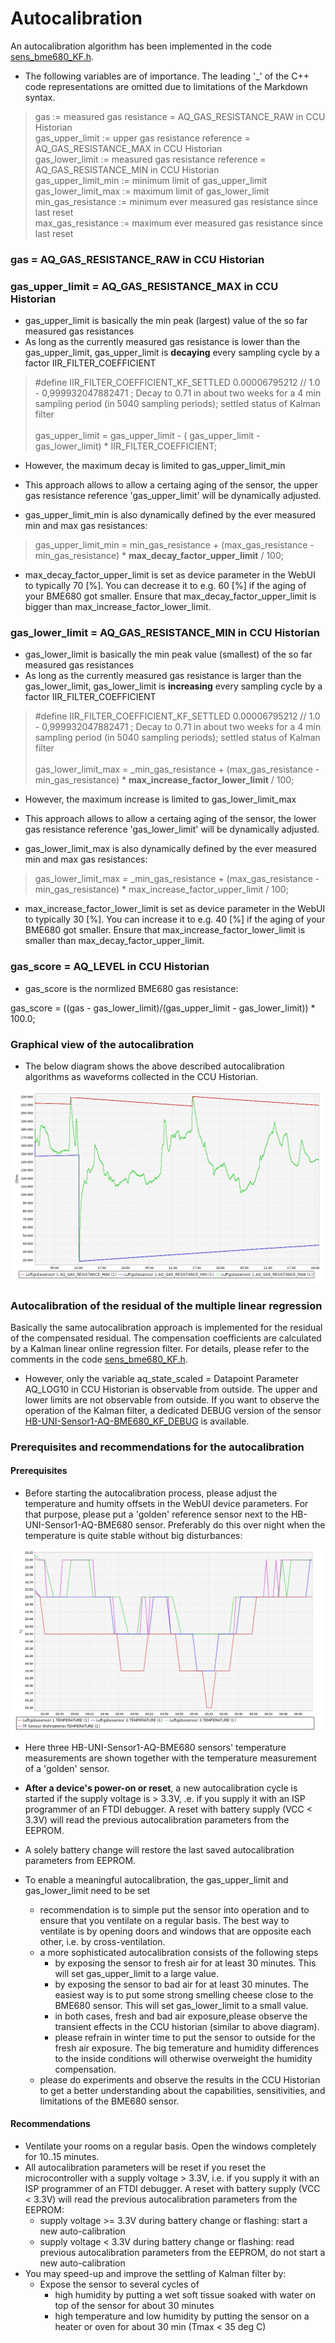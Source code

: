 # Autocalibration

An autocalibration algorithm has been implemented in the code [sens_bme680_KF.h](../sensors/sens_bme680_KF.h).

- The following variables are of importance. The leading '_' of the C++ code representations are omitted due to limitations of the Markdown syntax.


> gas := measured gas resistance = AQ_GAS_RESISTANCE_RAW in CCU Historian<BR/>
> gas_upper_limit := upper gas resistance reference = AQ_GAS_RESISTANCE_MAX in CCU Historian<BR/>
> gas_lower_limit := measured gas resistance reference = AQ_GAS_RESISTANCE_MIN in CCU Historian<BR/>
> gas_upper_limit_min := minimum limit of gas_upper_limit<BR/>
> gas_lower_limit_max := maximum limit of gas_lower_limit<BR/>
> min_gas_resistance := minimum ever measured gas resistance since last reset<BR/>
> max_gas_resistance := maximum ever measured gas resistance since last reset<BR/>

### gas = AQ_GAS_RESISTANCE_RAW in CCU Historian

### gas_upper_limit = AQ_GAS_RESISTANCE_MAX in CCU Historian

- gas_upper_limit is basically the min peak (largest) value of the so far measured gas resistances
- As long as the currently measured gas resistance is lower than the gas_upper_limit,  gas_upper_limit is **decaying** every sampling cycle by a factor IIR_FILTER_COEFFICIENT

>  #define IIR_FILTER_COEFFICIENT_KF_SETTLED                0.00006795212 // 1.0 - 0,999932047882471 ; Decay to 0.71 in about two weeks for a 4 min sampling period (in 5040 sampling periods); settled status of Kalman filter
<BR/><BR/>
>  gas_upper_limit = gas_upper_limit - ( gas_upper_limit - gas_lower_limit) * IIR_FILTER_COEFFICIENT;<BR/>

- However, the maximum decay is limited to gas_upper_limit_min

- This approach allows to allow a certaing aging of the sensor, the upper gas resistance reference 'gas_upper_limit' will be dynamically adjusted.
- gas_upper_limit_min is also dynamically defined by the ever measured min and max gas resistances:

> gas_upper_limit_min = min_gas_resistance + (max_gas_resistance - min_gas_resistance) * **max_decay_factor_upper_limit** / 100;

- max_decay_factor_upper_limit is set as device parameter in the WebUI to typically 70 [%]. You can decrease it to e.g. 60 [%] if the aging of your BME680 got smaller. Ensure that max_decay_factor_upper_limit is bigger than max_increase_factor_lower_limit.

### gas_lower_limit = AQ_GAS_RESISTANCE_MIN in CCU Historian

- gas_lower_limit is basically the min peak value (smallest) of the so far measured gas resistances
- As long as the currently measured gas resistance is larger than the gas_lower_limit,  gas_lower_limit is **increasing** every sampling cycle by a factor IIR_FILTER_COEFFICIENT

>  #define IIR_FILTER_COEFFICIENT_KF_SETTLED                0.00006795212 // 1.0 - 0,999932047882471 ; Decay to 0.71 in about two weeks for a 4 min sampling period (in 5040 sampling periods); settled status of Kalman filter
<BR/><BR/>
>  gas_lower_limit_max = _min_gas_resistance + (max_gas_resistance - min_gas_resistance) * **max_increase_factor_lower_limit** / 100;<BR/>

- However, the maximum increase is limited to gas_lower_limit_max

- This approach allows to allow a certaing aging of the sensor, the lower gas resistance reference 'gas_lower_limit' will be dynamically adjusted.
- gas_lower_limit_max is also dynamically defined by the ever measured min and max gas resistances:

> gas_lower_limit_max = _min_gas_resistance + (max_gas_resistance - min_gas_resistance) * max_increase_factor_upper_limit / 100;

- max_increase_factor_lower_limit is set as device parameter in the WebUI to typically 30 [%]. You can increase it to e.g. 40 [%] if the aging of your BME680 got smaller. Ensure that max_increase_factor_lower_limit is smaller than max_decay_factor_upper_limit.

### gas_score = AQ_LEVEL in CCU Historian

- gas_score is the normlized BME680 gas resistance:

gas_score = ((gas - gas_lower_limit)/(gas_upper_limit - gas_lower_limit)) * 100.0;

### Graphical view of the autocalibration

- The below diagram shows the above described autocalibration algorithms as waveforms collected in the CCU Historian.

![pic](./autocalibration.png)

### Autocalibration of the residual of the multiple linear regression

Basically the same autocalibration approach is implemented for the residual of the compensated residual. The compensation coefficients are calculated by a Kalman linear online regression filter. For details, please refer to the comments in the code [sens_bme680_KF.h](../sensors/sens_bme680_KF.h).

- However, only the variable aq_state_scaled = Datapoint Parameter AQ_LOG10 in CCU Historian is observable from outside. The upper and lower limits are not observable from outside. If you want to observe the operation of the Kalman filter, a dedicated DEBUG version of the sensor [HB-UNI-Sensor1-AQ-BME680_KF_DEBUG](https://github.com/FUEL4EP/HomeAutomation/tree/master/AsksinPP_developments/sketches/HB-UNI-Sensor1-AQ-BME680_KF_DEBUG) is available.

### Prerequisites and recommendations for the autocalibration

#### Prerequisites

- Before starting the autocalibration process, please adjust the temperature and humity offsets in the WebUI device parameters. For that purpose, please put a 'golden' reference sensor next to the HB-UNI-Sensor1-AQ-BME680 sensor. Preferably do this over night when the temperature is quite stable without big disturbances:


![pic](./temperature_offset_calibration.png)

- Here three HB-UNI-Sensor1-AQ-BME680 sensors' temperature measurements are shown together with the temperature measurement of a 'golden' sensor. 
- **After a device's power-on or reset**, a new autocalibration cycle is started if the supply voltage is > 3.3V, .e. if you supply it with an ISP programmer of an FTDI debugger. A reset with battery supply (VCC < 3.3V) will read the previous autocalibration parameters from the EEPROM.

- A solely battery change will restore the last saved autocalibration parameters from EEPROM.
- To enable a meaningful autocalibration, the gas_upper_limit and gas_lower_limit need to be set

	+ recommendation is to simple put the sensor into operation and to ensure that you ventilate  on a regular basis. The best way to ventilate is by opening doors and windows that are opposite each other, i.e. by cross-ventilation.
	+ a more sophisticated autocalibration consists of the following steps 
		+ by exposing the sensor to fresh air for at least 30 minutes. This will set gas_upper_limit to a large value.
		+ by exposing the sensor to bad air for at least 30 minutes. The easiest way is to put some strong smelling cheese close to the BME680 sensor. This will set gas_lower_limit to a small value.
		+ in both cases, fresh and bad air exposure,please observe the transient effects in the CCU historian (similar to above diagram).
		+ please refrain in winter time to put the sensor to outside for the fresh air exposure. The big temerature and humidity differences to the inside conditions will otherwise overweight the humidity compensation.
	+ please do experiments and observe the results in the CCU Historian to get a better understanding about the capabilities, sensitivities, and limitations of the BME680 sensor.
	
	
#### Recommendations

- Ventilate your rooms on a regular basis. Open the windows completely for 10..15 minutes.
- All autocalibration parameters will be reset if you reset the microcontroller with a supply voltage > 3.3V, i.e. if you supply it with an ISP programmer of an FTDI debugger. A reset with battery supply (VCC < 3.3V) will read the previous autocalibration parameters from the EEPROM:
	+ supply voltage >= 3.3V during battery change or flashing: start a new auto-calibration
	+ supply voltage < 3.3V during battery change or flashing: read previous autocalibration parameters from the EEPROM, do not start a new auto-calibration
- You may speed-up and improve the settling of Kalman filter by:
	+ Expose the sensor to several cycles of
		* high humidity by putting a wet soft tissue soaked with water on top of the sensor for about 30 minutes
		* high temperature and low humidity by putting the sensor on a heater or oven for about 30 min (Tmax < 35 deg C)















 


